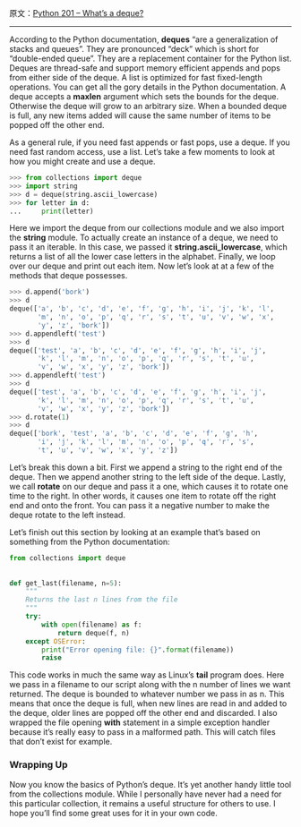 原文：[Python 201 – What’s a deque?](http://www.blog.pythonlibrary.org/2016/04/14/python-201-whats-a-deque/)

---

According to the Python documentation, **deques** “are a generalization of stacks and queues”. They are pronounced “deck” which is short for “double-ended queue”. They are a replacement container for the Python list. Deques are thread-safe and support memory efficient appends and pops from either side of the deque. A list is optimized for fast fixed-length operations. You can get all the gory details in the Python documentation. A deque accepts a **maxlen** argument which sets the bounds for the deque. Otherwise the deque will grow to an arbitrary size. When a bounded deque is full, any new items added will cause the same number of items to be popped off the other end.

As a general rule, if you need fast appends or fast pops, use a deque. If you need fast random access, use a list. Let’s take a few moments to look at how you might create and use a deque.
```py
>>> from collections import deque
>>> import string
>>> d = deque(string.ascii_lowercase)
>>> for letter in d:
...     print(letter)
```

Here we import the deque from our collections module and we also import the **string** module. To actually create an instance of a deque, we need to pass it an iterable. In this case, we passed it **string.ascii_lowercase**, which returns a list of all the lower case letters in the alphabet. Finally, we loop over our deque and print out each item. Now let’s look at at a few of the methods that deque possesses. 
```py
>>> d.append('bork')
>>> d
deque(['a', 'b', 'c', 'd', 'e', 'f', 'g', 'h', 'i', 'j', 'k', 'l', 
       'm', 'n', 'o', 'p', 'q', 'r', 's', 't', 'u', 'v', 'w', 'x', 
       'y', 'z', 'bork'])
>>> d.appendleft('test')
>>> d
deque(['test', 'a', 'b', 'c', 'd', 'e', 'f', 'g', 'h', 'i', 'j', 
       'k', 'l', 'm', 'n', 'o', 'p', 'q', 'r', 's', 't', 'u', 
       'v', 'w', 'x', 'y', 'z', 'bork'])
>>> d.appendleft('test')
>>> d
deque(['test', 'a', 'b', 'c', 'd', 'e', 'f', 'g', 'h', 'i', 'j', 
       'k', 'l', 'm', 'n', 'o', 'p', 'q', 'r', 's', 't', 'u', 
       'v', 'w', 'x', 'y', 'z', 'bork'])
>>> d.rotate(1)
>>> d
deque(['bork', 'test', 'a', 'b', 'c', 'd', 'e', 'f', 'g', 'h', 
       'i', 'j', 'k', 'l', 'm', 'n', 'o', 'p', 'q', 'r', 's', 
       't', 'u', 'v', 'w', 'x', 'y', 'z'])
```

Let’s break this down a bit. First we append a string to the right end of the deque. Then we append another string to the left side of the deque. Lastly, we call **rotate** on our deque and pass it a one, which causes it to rotate one time to the right. In other words, it causes one item to rotate off the right end and onto the front. You can pass it a negative number to make the deque rotate to the left instead.

Let’s finish out this section by looking at an example that’s based on something from the Python documentation:
```py
from collections import deque
 
 
def get_last(filename, n=5):
    """
    Returns the last n lines from the file
    """
    try:
        with open(filename) as f:
            return deque(f, n)
    except OSError:
        print("Error opening file: {}".format(filename))
        raise
```

This code works in much the same way as Linux’s **tail** program does. Here we pass in a filename to our script along with the n number of lines we want returned. The deque is bounded to whatever number we pass in as n. This means that once the deque is full, when new lines are read in and added to the deque, older lines are popped off the other end and discarded. I also wrapped the file opening **with** statement in a simple exception handler because it’s really easy to pass in a malformed path. This will catch files that don’t exist for example.

### Wrapping Up

Now you know the basics of Python’s deque. It’s yet another handy little tool from the collections module. While I personally have never had a need for this particular collection, it remains a useful structure for others to use. I hope you’ll find some great uses for it in your own code. 
